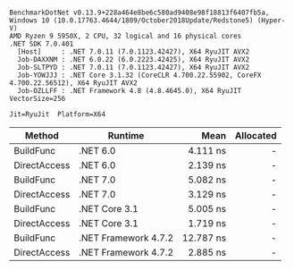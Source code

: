 ```

BenchmarkDotNet v0.13.9+228a464e8be6c580ad9408e98f18813f6407fb5a, Windows 10 (10.0.17763.4644/1809/October2018Update/Redstone5) (Hyper-V)
AMD Ryzen 9 5950X, 2 CPU, 32 logical and 16 physical cores
.NET SDK 7.0.401
  [Host]     : .NET 7.0.11 (7.0.1123.42427), X64 RyuJIT AVX2
  Job-DAXXNM : .NET 6.0.22 (6.0.2223.42425), X64 RyuJIT AVX2
  Job-SLTPYD : .NET 7.0.11 (7.0.1123.42427), X64 RyuJIT AVX2
  Job-YOWJJJ : .NET Core 3.1.32 (CoreCLR 4.700.22.55902, CoreFX 4.700.22.56512), X64 RyuJIT AVX2
  Job-OZLLFF : .NET Framework 4.8 (4.8.4645.0), X64 RyuJIT VectorSize=256

Jit=RyuJit  Platform=X64  

```
| Method       | Runtime              | Mean      | Allocated |
|------------- |--------------------- |----------:|----------:|
| BuildFunc    | .NET 6.0             |  4.111 ns |         - |
| DirectAccess | .NET 6.0             |  2.139 ns |         - |
| BuildFunc    | .NET 7.0             |  5.082 ns |         - |
| DirectAccess | .NET 7.0             |  3.129 ns |         - |
| BuildFunc    | .NET Core 3.1        |  5.005 ns |         - |
| DirectAccess | .NET Core 3.1        |  1.719 ns |         - |
| BuildFunc    | .NET Framework 4.7.2 | 12.787 ns |         - |
| DirectAccess | .NET Framework 4.7.2 |  2.885 ns |         - |
